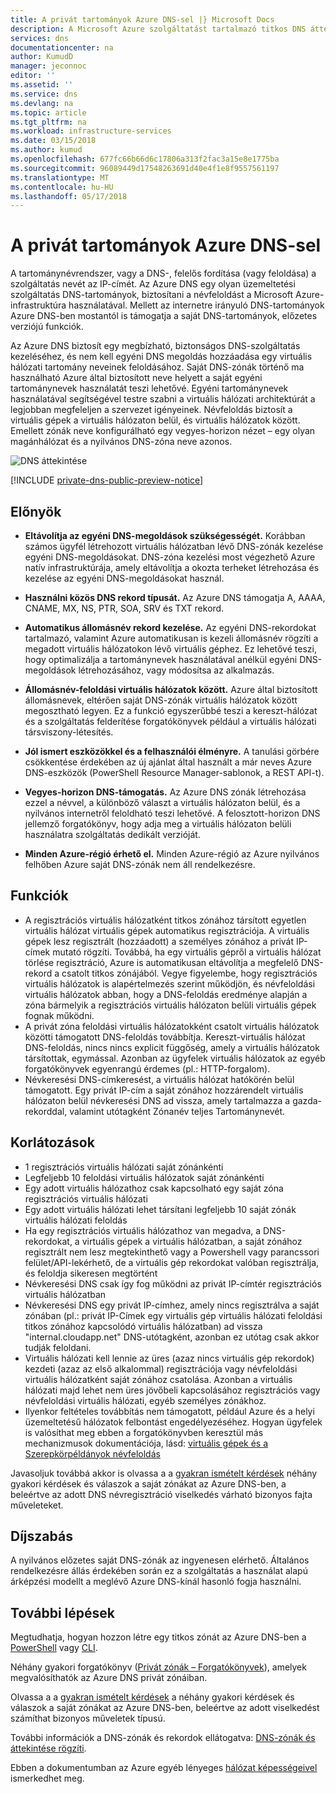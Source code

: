 ```yaml
---
title: A privát tartományok Azure DNS-sel |} Microsoft Docs
description: A Microsoft Azure szolgáltatást tartalmazó titkos DNS áttekintése.
services: dns
documentationcenter: na
author: KumudD
manager: jeconnoc
editor: ''
ms.assetid: ''
ms.service: dns
ms.devlang: na
ms.topic: article
ms.tgt_pltfrm: na
ms.workload: infrastructure-services
ms.date: 03/15/2018
ms.author: kumud
ms.openlocfilehash: 677fc66b66d6c17806a313f2fac3a15e8e1775ba
ms.sourcegitcommit: 96089449d17548263691d40e4f1e8f9557561197
ms.translationtype: MT
ms.contentlocale: hu-HU
ms.lasthandoff: 05/17/2018
---
```

# <a name="using-azure-dns-for-private-domains"></a>A privát tartományok Azure DNS-sel
A tartománynévrendszer, vagy a DNS-, felelős fordítása (vagy feloldása) a szolgáltatás nevét az IP-címét. Az Azure DNS egy olyan üzemeltetési szolgáltatás DNS-tartományok, biztosítani a névfeloldást a Microsoft Azure-infrastruktúra használatával.  Mellett az internetre irányuló DNS-tartományok Azure DNS-ben mostantól is támogatja a saját DNS-tartományok, előzetes verziójú funkciók.  
 
Az Azure DNS biztosít egy megbízható, biztonságos DNS-szolgáltatás kezeléséhez, és nem kell egyéni DNS megoldás hozzáadása egy virtuális hálózati tartomány neveinek feloldásához. Saját DNS-zónák történő ma használható Azure által biztosított neve helyett a saját egyéni tartománynevek használatát teszi lehetővé.  Egyéni tartománynevek használatával segítségével testre szabni a virtuális hálózati architektúrát a legjobban megfeleljen a szervezet igényeinek. Névfeloldás biztosít a virtuális gépek a virtuális hálózaton belül, és virtuális hálózatok között. Emellett zónák neve konfigurálható egy vegyes-horizon nézet – egy olyan magánhálózat és a nyilvános DNS-zóna neve azonos.

![DNS áttekintése](./media/private-dns-overview/scenario.png)

[!INCLUDE [private-dns-public-preview-notice](../../includes/private-dns-public-preview-notice.md)]

## <a name="benefits"></a>Előnyök

* **Eltávolítja az egyéni DNS-megoldások szükségességét.** Korábban számos ügyfél létrehozott virtuális hálózatban lévő DNS-zónák kezelése egyéni DNS-megoldásokat.  DNS-zóna kezelési most végezhető Azure natív infrastruktúrája, amely eltávolítja a okozta terheket létrehozása és kezelése az egyéni DNS-megoldásokat használ.

* **Használni közös DNS rekord típusát.**  Az Azure DNS támogatja A, AAAA, CNAME, MX, NS, PTR, SOA, SRV és TXT rekord.

* **Automatikus állomásnév rekord kezelése.** Az egyéni DNS-rekordokat tartalmazó, valamint Azure automatikusan is kezeli állomásnév rögzíti a megadott virtuális hálózatokon lévő virtuális géphez.  Ez lehetővé teszi, hogy optimalizálja a tartománynevek használatával anélkül egyéni DNS-megoldások létrehozásához, vagy módosítsa az alkalmazás.

* **Állomásnév-feloldási virtuális hálózatok között.** Azure által biztosított állomásnevek, eltérően saját DNS-zónák virtuális hálózatok között megosztható legyen.  Ez a funkció egyszerűbbé teszi a kereszt-hálózat és a szolgáltatás felderítése forgatókönyvek például a virtuális hálózati társviszony-létesítés.

* **Jól ismert eszközökkel és a felhasználói élményre.** A tanulási görbére csökkentése érdekében az új ajánlat által használt a már neves Azure DNS-eszközök (PowerShell Resource Manager-sablonok, a REST API-t).

* **Vegyes-horizon DNS-támogatás.** Az Azure DNS zónák létrehozása ezzel a névvel, a különböző választ a virtuális hálózaton belül, és a nyilvános internetről feloldható teszi lehetővé.  A felosztott-horizon DNS jellemző forgatókönyv, hogy adja meg a virtuális hálózaton belüli használatra szolgáltatás dedikált verzióját.

* **Minden Azure-régió érhető el.** Minden Azure-régió az Azure nyilvános felhőben Azure saját DNS-zónák nem áll rendelkezésre. 


## <a name="capabilities"></a>Funkciók 
* A regisztrációs virtuális hálózatként titkos zónához társított egyetlen virtuális hálózat virtuális gépek automatikus regisztrációja. A virtuális gépek lesz regisztrált (hozzáadott) a személyes zónához a privát IP-címek mutató rögzíti. Továbbá, ha egy virtuális gépről a virtuális hálózat törlése regisztráció, Azure is automatikusan eltávolítja a megfelelő DNS-rekord a csatolt titkos zónájából. Vegye figyelembe, hogy regisztrációs virtuális hálózatok is alapértelmezés szerint működjön, és névfeloldási virtuális hálózatok abban, hogy a DNS-feloldás eredménye alapján a zóna bármelyik a regisztrációs virtuális hálózaton belüli virtuális gépek fognak működni. 
* A privát zóna feloldási virtuális hálózatokként csatolt virtuális hálózatok közötti támogatott DNS-feloldás továbbítja. Kereszt-virtuális hálózat DNS-feloldás, nincs nincs explicit függőség, amely a virtuális hálózatok társítottak, egymással. Azonban az ügyfelek virtuális hálózatok az egyéb forgatókönyvek egyenrangú érdemes (pl.: HTTP-forgalom).
* Névkeresési DNS-címkeresést, a virtuális hálózat hatókörén belül támogatott. Egy privát IP-cím a saját zónához hozzárendelt virtuális hálózaton belül névkeresési DNS ad vissza, amely tartalmazza a gazda-rekorddal, valamint utótagként Zónanév teljes Tartománynevét. 


## <a name="limitations"></a>Korlátozások
* 1 regisztrációs virtuális hálózati saját zónánkénti
* Legfeljebb 10 feloldási virtuális hálózatok saját zónánkénti
* Egy adott virtuális hálózathoz csak kapcsolható egy saját zóna regisztrációs virtuális hálózati
* Egy adott virtuális hálózati lehet társítani legfeljebb 10 saját zónák virtuális hálózati feloldás
* Ha egy regisztrációs virtuális hálózathoz van megadva, a DNS-rekordokat, a virtuális gépek a virtuális hálózatban, a saját zónához regisztrált nem lesz megtekinthető vagy a Powershell vagy parancssori felület/API-lekérhető, de a virtuális gép rekordokat valóban regisztrálja, és feloldja sikeresen megtörtént
* Névkeresési DNS csak így fog működni az privát IP-címtér regisztrációs virtuális hálózatban
* Névkeresési DNS egy privát IP-címhez, amely nincs regisztrálva a saját zónában (pl.: privát IP-Címek egy virtuális gép virtuális hálózati feloldási titkos zónához kapcsolódó virtuális hálózatban) ad vissza "internal.cloudapp.net" DNS-utótagként, azonban ez utótag csak akkor tudják feloldani.   
* Virtuális hálózati kell lennie az üres (azaz nincs virtuális gép rekordok) kezdeti (azaz az első alkalommal) regisztrációja vagy névfeloldási virtuális hálózatként saját zónához csatolása. Azonban a virtuális hálózati majd lehet nem üres jövőbeli kapcsolásához regisztrációs vagy névfeloldási virtuális hálózati, egyéb személyes zónákhoz. 
* Ilyenkor feltételes továbbítás nem támogatott, például Azure és a helyi üzemeltetésű hálózatok felbontást engedélyezéséhez. Hogyan ügyfelek is valósíthat meg ebben a forgatókönyvben keresztül más mechanizmusok dokumentációja, lásd: [virtuális gépek és a Szerepkörpéldányok névfeloldás](../virtual-network/virtual-networks-name-resolution-for-vms-and-role-instances.md)

Javasoljuk továbbá akkor is olvassa a a [gyakran ismételt kérdések](./dns-faq.md#private-dns) néhány gyakori kérdések és válaszok a saját zónákat az Azure DNS-ben, a beleértve az adott DNS névregisztráció viselkedés várható bizonyos fajta műveleteket. 


## <a name="pricing"></a>Díjszabás

A nyilvános előzetes saját DNS-zónák az ingyenesen elérhető. Általános rendelkezésre állás érdekében során ez a szolgáltatás a használat alapú árképzési modellt a meglévő Azure DNS-kínál hasonló fogja használni. 


## <a name="next-steps"></a>További lépések

Megtudhatja, hogyan hozzon létre egy titkos zónát az Azure DNS-ben a [PowerShell](./private-dns-getstarted-powershell.md) vagy [CLI](./private-dns-getstarted-cli.md).

Néhány gyakori forgatókönyv ([Privát zónák – Forgatókönyvek](./private-dns-scenarios.md)), amelyek megvalósíthatók az Azure DNS privát zónáiban.

Olvassa a a [gyakran ismételt kérdések](./dns-faq.md#private-dns) a néhány gyakori kérdések és válaszok a saját zónákat az Azure DNS-ben, beleértve az adott viselkedést számíthat bizonyos műveletek típusú. 

További információk a DNS-zónák és rekordok ellátogatva: [DNS-zónák és áttekintése rögzíti](dns-zones-records.md).

Ebben a dokumentumban az Azure egyéb lényeges [hálózat képességeivel](../networking/networking-overview.md) ismerkedhet meg.


